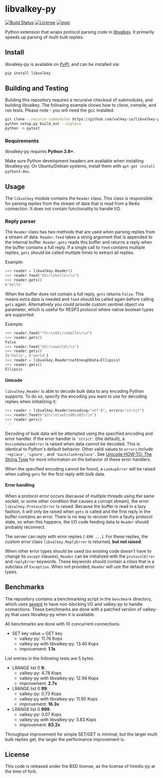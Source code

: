 # libvalkey-py

[![Build Status](https://github.com/valkey-io/libvalkey-py/actions/workflows/integration.yaml/badge.svg)](https://github.com/valkey-io/libvalkey-py/actions/workflows/integration.yaml)
[![License](https://img.shields.io/badge/License-BSD_3--Clause-blue.svg)](https://opensource.org/licenses/BSD-3-Clause)
[![pypi](https://badge.fury.io/py/libvalkey.svg)](https://pypi.org/project/libvalkey/)

Python extension that wraps protocol parsing code in [libvalkey][libvalkey].
It primarily speeds up parsing of multi bulk replies.

[libvalkey]: http://github.com/valkey-io/libvalkey

## Install

libvalkey-py is available on [PyPI](https://pypi.org/project/libvalkey/), and can be installed via:

```bash
pip install libvalkey
```
## Building and Testing

Building this repository requires a recursive checkout of submodules, and building libvalkey. The following example shows how to clone, compile, and run tests. Please note - you will need the gcc installed.

```bash
git clone --recurse-submodules https://github.com/valkey-io/libvalkey-py
python setup.py build_ext --inplace
python -m pytest
```

### Requirements

libvalkey-py requires **Python 3.8+**.

Make sure Python development headers are available when installing libvalkey-py.
On Ubuntu/Debian systems, install them with `apt-get install python3-dev`.

## Usage

The `libvalkey` module contains the `Reader` class. This class is responsible for
parsing replies from the stream of data that is read from a Redis connection.
It does not contain functionality to handle I/O.

### Reply parser

The `Reader` class has two methods that are used when parsing replies from a
stream of data. `Reader.feed` takes a string argument that is appended to the
internal buffer. `Reader.gets` reads this buffer and returns a reply when the
buffer contains a full reply. If a single call to `feed` contains multiple
replies, `gets` should be called multiple times to extract all replies.

Example:

```python
>>> reader = libvalkey.Reader()
>>> reader.feed("$5\r\nhello\r\n")
>>> reader.gets()
b'hello'
```

When the buffer does not contain a full reply, `gets` returns `False`.
This means extra data is needed and `feed` should be called again before calling
`gets` again. Alternatively you could provide custom sentinel object via parameter,
which is useful for RESP3 protocol where native boolean types are supported:

Example:

```python
>>> reader.feed("*2\r\n$5\r\nhello\r\n")
>>> reader.gets()
False
>>> reader.feed("$5\r\nworld\r\n")
>>> reader.gets()
[b'hello', b'world']
>>> reader = libvalkey.Reader(notEnoughData=Ellipsis)
>>> reader.gets()
Ellipsis
```

#### Unicode

`libvalkey.Reader` is able to decode bulk data to any encoding Python supports.
To do so, specify the encoding you want to use for decoding replies when
initializing it:

```python
>>> reader = libvalkey.Reader(encoding="utf-8", errors="strict")
>>> reader.feed(b"$3\r\n\xe2\x98\x83\r\n")
>>> reader.gets()
'☃'
```

Decoding of bulk data will be attempted using the specified encoding and
error handler. If the error handler is `'strict'` (the default), a
`UnicodeDecodeError` is raised when data cannot be decoded. This is identical
to Python's default behavior. Other valid values to `errors` include
`'replace'`, `'ignore'`, and `'backslashreplace'`. See [Unicode HOW-TO: The String Type](https://docs.python.org/3/howto/unicode.html#the-string-type) for more information on the behavior of these error handlers.


When the specified encoding cannot be found, a `LookupError` will be raised
when calling `gets` for the first reply with bulk data.

#### Error handling

When a protocol error occurs (because of multiple threads using the same
socket, or some other condition that causes a corrupt stream), the error
`libvalkey.ProtocolError` is raised. Because the buffer is read in a lazy
fashion, it will only be raised when `gets` is called and the first reply in
the buffer contains an error. There is no way to recover from a faulty protocol
state, so when this happens, the I/O code feeding data to `Reader` should
probably reconnect.

The server can reply with error replies (`-ERR ...`). For these replies, the
custom error class `libvalkey.ReplyError` is returned, **but not raised**.

When other error types should be used (so existing code doesn't have to change
its `except` clauses), `Reader` can be initialized with the `protocolError` and
`replyError` keywords. These keywords should contain a *class* that is a
subclass of `Exception`. When not provided, `Reader` will use the default
error types.

## Benchmarks

The repository contains a benchmarking script in the `benchmark` directory,
which uses [gevent](http://gevent.org/) to have non-blocking I/O and valkey-py
to handle connections. These benchmarks are done with a patched version of
valkey-py that uses libvalkey-py when it is available.

All benchmarks are done with 10 concurrent connections.

* SET key value + GET key
  * valkey-py: 11.76 Kops
  * valkey-py *with* libvalkey-py: 13.40 Kops
  * improvement: **1.1x**

List entries in the following tests are 5 bytes.

* LRANGE list 0 **9**:
  * valkey-py: 4.78 Kops
  * valkey-py *with* libvalkey-py: 12.94 Kops
  * improvement: **2.7x**
* LRANGE list 0 **99**:
  * valkey-py: 0.73 Kops
  * valkey-py *with* libvalkey-py: 11.90 Kops
  * improvement: **16.3x**
* LRANGE list 0 **999**:
  * valkey-py: 0.07 Kops
  * valkey-py *with* libvalkey-py: 5.83 Kops
  * improvement: **83.2x**

Throughput improvement for simple SET/GET is minimal, but the larger multi bulk replies
get, the larger the performance improvement is.

## License

This code is released under the BSD license, as the license of hiredis-py at
the time of fork.

